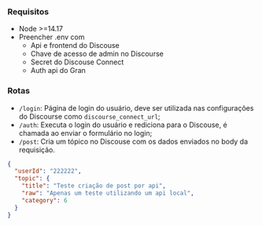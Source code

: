 ### Requisitos

- Node >=14.17
- Preencher .env com
  - Api e frontend do Discouse
  - Chave de acesso de admin no Discourse
  - Secret do Discouse Connect
  - Auth api do Gran

### Rotas

- `/login`: Página de login do usuário, deve ser utilizada nas configurações do Discourse como `discourse_connect_url`;
- `/auth`: Executa o login do usuário e rediciona para o Discouse, é chamada ao enviar o formulário no login;
- `/post`: Cria um tópico no Discouse com os dados enviados no body da requisição.

```json
{
  "userId": "222222",
  "topic": {
    "title": "Teste criação de post por api",
    "raw": "Apenas um teste utilizando um api local",
    "category": 6
  }
}
```
